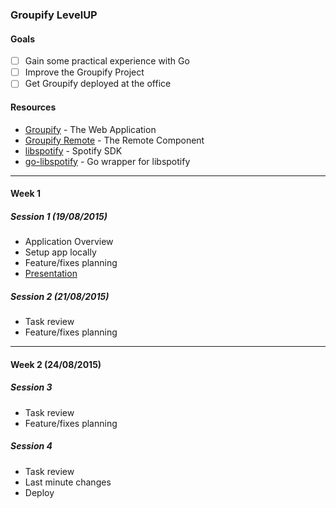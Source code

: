 ### Groupify LevelUP

#### Goals

- [ ] Gain some practical experience with Go
- [ ] Improve the Groupify Project
- [ ] Get Groupify deployed at the office

#### Resources

* [Groupify](https://github.com/140proof/groupify) - The Web Application
* [Groupify Remote](https://github.com/140proof/groupify-remote/) - The Remote Component
* [libspotify](https://developer.spotify.com/technologies/libspotify/) - Spotify SDK 
* [go-libspotify](https://github.com/op/go-libspotify) - Go wrapper for libspotify

---

#### Week 1

##### Session 1 (19/08/2015)

* Application Overview
* Setup app locally
* Feature/fixes planning
* [Presentation](groupify-levelup-01.pdf)

##### Session 2 (21/08/2015)

* Task review
* Feature/fixes planning

---

#### Week 2 (24/08/2015)

##### Session 3

* Task review
* Feature/fixes planning

##### Session 4

* Task review
* Last minute changes
* Deploy
